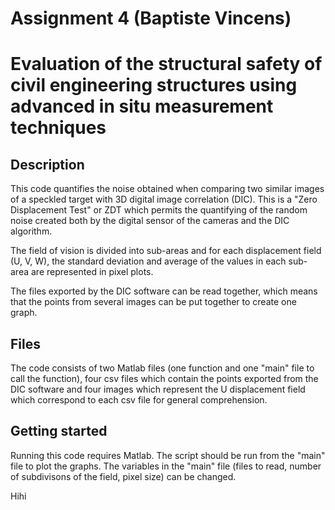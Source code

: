 # Assignment 4 (Baptiste Vincens)

# Evaluation of the structural safety of civil engineering structures using advanced in situ measurement techniques

## Description

This code quantifies the noise obtained when comparing two similar images of a speckled target with 3D digital image correlation (DIC). This is a "Zero Displacement Test" or ZDT which permits the quantifying of the random noise created both by the digital sensor of the cameras and the DIC algorithm. 

The field of vision is divided into sub-areas and for each displacement field (U, V, W), the standard deviation and average of the values in each sub-area are represented in pixel plots.

The files exported by the DIC software can be read together, which means that the points from several images can be put together to create one graph.

## Files

The code consists of two Matlab files (one function and one "main" file to call the function), four csv files which contain the points exported from the DIC software and four images which represent the U displacement field which correspond to each csv file for general comprehension.

## Getting started

Running this code requires Matlab. The script should be run from the "main" file to plot the graphs. The variables in the "main" file (files to read, number of subdivisons of the field, pixel size) can be changed.

Hihi